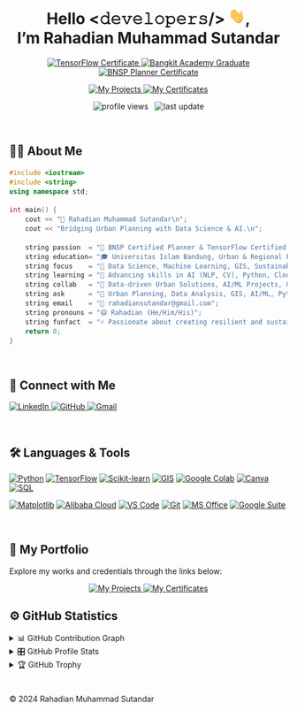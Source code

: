 <div align="center">

  <h1>Hello <𝚍𝚎𝚟𝚎𝚕𝚘𝚙𝚎𝚛𝚜/> <img src="https://github.com/ABSphreak/ABSphreak/blob/master/gifs/Hi.gif" width="30px" height="30px">,<br/>I’m Rahadian Muhammad Sutandar</h1>

  <!-- Badge Buttons (Top Section) -->
  <p>
    <a href="https://www.credential.net/4fb297c2-e92b-4618-b966-cf7d3ade9e99" target="_blank">
      <img src="https://img.shields.io/badge/-🎓%20TensorFlow%20Developer%20Certificate-blue?style=for-the-badge" alt="TensorFlow Certificate"/>
    </a>
    <a href="https://drive.google.com/file/d/1WDPBGmuGGMhFINdQpwHKywcVhq4-3Q1i/view" target="_blank">
      <img src="https://img.shields.io/badge/Bangkit_Academy-Top_10%25_ML-blue?style=for-the-badge&logo=google" alt="Bangkit Academy Graduate"/>
    </a>
    <a href="https://drive.google.com/file/d/1R2lO3_R0ywXyjEz3BT38wcykb7TC8ArX/view" target="_blank">
      <img src="https://img.shields.io/badge/-🧭%20BNSP%20First%20Expert%20Planner-orange?style=for-the-badge" alt="BNSP Planner Certificate"/>
    </a>
  </p>
  
  <!-- Badge Buttons (Bottom Section) -->
  <p>
    <a href="https://github.com/rahadianMs/Github-MyPortfolio#portfolio-project" target="_blank">
      <img src="https://img.shields.io/badge/-💼%20My%20Projects-blue?style=for-the-badge" alt="My Projects"/>
    </a>
    <a href="https://github.com/rahadianMs/Github-MyPortfolio#certifications" target="_blank">
      <img src="https://img.shields.io/badge/-📜%20My%20Certificates-green?style=for-the-badge" alt="My Certificates"/>
    </a>
  </p>

  <!-- GitHub Stats Info -->
  <p>
    <img src="https://komarev.com/ghpvc/?username=rahadianMs&style=for-the-badge&label=Profile+Views" alt="profile views"> &nbsp;
    <img src="https://img.shields.io/github/last-commit/rahadianMs/rahadianMs?style=for-the-badge&label=Last+Update" alt="last update">
  </p>

</div>




<br/>

<h2>👨‍💻 About Me</h2>

```cpp
#include <iostream>
#include <string>
using namespace std;

int main() {
    cout << "👋️ Rahadian Muhammad Sutandar\n";
    cout << "Bridging Urban Planning with Data Science & AI.\n";

    string passion  = "🔭 BNSP Certified Planner & TensorFlow Certified Developer";
    string education= "🎓 Universitas Islam Bandung, Urban & Regional Planning (Cum Laude)";
    string focus    = "📖 Data Science, Machine Learning, GIS, Sustainable Development";
    string learning = "🌱 Advancing skills in AI (NLP, CV), Python, Cloud (Alibaba)";
    string collab   = "👯 Data-driven Urban Solutions, AI/ML Projects, GIS Analysis";
    string ask      = "💬 Urban Planning, Data Analysis, GIS, AI/ML, Python";
    string email    = "📩 rahadiansutandar@gmail.com";
    string pronouns = "😄 Rahadian (He/Him/His)";
    string funfact  = "⚡ Passionate about creating resilient and sustainable communities!";
    return 0;
}
```

<br/>

<h2>🧷 Connect with Me</h2>
<p>
  <a href="https://linkedin.com/in/rahadianms" title="LinkedIn">
    <img src="https://img.shields.io/badge/LinkedIn-0077B5?style=for-the-badge&logo=linkedin&logoColor=white" alt="LinkedIn" />
  </a>
  <a href="https://github.com/rahadianMs" title="GitHub">
    <img src="https://img.shields.io/badge/GitHub-181717?style=for-the-badge&logo=github&logoColor=white" alt="GitHub" />
  </a>
  <a href="mailto:rahadiansutandar@gmail.com" title="Gmail">
    <img src="https://img.shields.io/badge/Gmail-D14836?style=for-the-badge&logo=gmail&logoColor=white" alt="Gmail" />
  </a>
</p>

<br/>

<h2>🛠 Languages & Tools</h2>
<div>
  <p>
    <a href="https://python.org"><img src="https://img.shields.io/badge/Python-3776AB?style=for-the-badge&logo=python&logoColor=white" alt="Python"></a>
    <a href="https://www.tensorflow.org/"><img src="https://img.shields.io/badge/TensorFlow-FF6F00?style=for-the-badge&logo=tensorflow&logoColor=white" alt="TensorFlow"></a>
    <a href="https://scikit-learn.org/"><img src="https://img.shields.io/badge/scikit_learn-F7931E?style=for-the-badge&logo=scikit-learn&logoColor=white" alt="Scikit-learn"></a>
    <a href="https://www.qgis.org/"><img src="https://img.shields.io/badge/GIS-589632?style=for-the-badge&logo=qgis&logoColor=white" alt="GIS"></a>
    <a href="https://colab.research.google.com/"><img src="https://img.shields.io/badge/Google_Colab-F9AB00?style=for-the-badge&logo=googlecolab&logoColor=black" alt="Google Colab"></a>
    <a href="https://www.canva.com/"><img src="https://img.shields.io/badge/Canva-00C4CC?style=for-the-badge&logo=canva&logoColor=white" alt="Canva"></a>
    <a href="https://www.mysql.com/"><img src="https://img.shields.io/badge/SQL-4479A1?style=for-the-badge&logo=mysql&logoColor=white" alt="SQL"></a>
  </p>
  <p>
    <a href="https://matplotlib.org/"><img src="https://img.shields.io/badge/Matplotlib-11557C?style=for-the-badge&logo=matplotlib&logoColor=white" alt="Matplotlib"></a>
    <a href="https://www.alibabacloud.com"><img src="https://img.shields.io/badge/Alibaba_Cloud-FF6A00?style=for-the-badge&logo=alibabacloud&logoColor=white" alt="Alibaba Cloud"></a>
    <a href="https://code.visualstudio.com/"><img src="https://img.shields.io/badge/VS_Code-007ACC?style=for-the-badge&logo=visualstudiocode&logoColor=white" alt="VS Code"></a>
    <a href="https://git-scm.com/"><img src="https://img.shields.io/badge/Git-F05032?style=for-the-badge&logo=git&logoColor=white" alt="Git"></a>
    <a href="https://www.microsoft.com/en-us/microsoft-365/microsoft-office"><img src="https://img.shields.io/badge/Microsoft_Office-D83B01?style=for-the-badge&logo=microsoftoffice&logoColor=white" alt="MS Office"></a>
    <a href="https://workspace.google.com/"><img src="https://img.shields.io/badge/Google_Suite-4285F4?style=for-the-badge&logo=google&logoColor=white" alt="Google Suite"></a>
  </p>
</div>

<br/>

## 📂 My Portfolio

Explore my works and credentials through the links below:

<p align="center">
  <a href="https://github.com/rahadianMs/Github-MyPortfolio#portfolio-project" target="_blank">
    <img src="https://img.shields.io/badge/-💼%20My%20Projects-blue?style=for-the-badge" alt="My Projects"/>
  </a>
  <a href="https://github.com/rahadianMs/Github-MyPortfolio#certifications" target="_blank">
    <img src="https://img.shields.io/badge/-📜%20My%20Certificates-green?style=for-the-badge" alt="My Certificates"/>
  </a>
</p>

<h2>⚙️ GitHub Statistics</h2>
<details>
  <summary>📊 GitHub Contribution Graph</summary>
  <br/>
  <img src="https://github-readme-activity-graph.vercel.app/graph?username=rahadianMs&bg_color=011627&color=7FDBCA&title_color=A77DCB&line=A77DCB&point=FF6600&area_color=FFEB95&area=true&hide_border=true&hide_title=true&days=90" alt="Activity Graph" width="100%" />
</details>

<details>
  <summary>🎛️ GitHub Profile Stats</summary>
  <br/>
  <img src="https://github-readme-stats.vercel.app/api?username=rahadianMs&show_icons=true&theme=nightowl&hide_border=true" alt="GitHub Stats" width="49.5%" />
  <img src="https://github-readme-streak-stats.herokuapp.com?user=rahadianMs&theme=nightowl&date_format=j%20M%5B%20Y%5D&fire=FF6600&ring=FF6656&hide_border=true" alt="GitHub Streak" width="49.5%" />
  <br/>
  <img src="https://github-readme-stats.vercel.app/api/top-langs/?username=rahadianMs&langs_count=10&layout=compact&theme=nightowl&hide_border=true" alt="Top Languages" width="35.5%" />
  <img src="https://github-readme-stats.vercel.app/api/wakatime?username=rahadianMs&layout=compact&theme=nightowl&v=2&hide_border=true" alt="Wakatime Stats" width="63.5%" />
</details>

<details>
  <summary>🏆 GitHub Trophy</summary>
  <br/>
  <img src="https://github-profile-trophy.vercel.app/?username=rahadianMs&theme=algolia&no-frame=true&column=-1&margin-w=5&margin-h=5" alt="GitHub Trophy" width="100%" />
</details>

<h1></h1>
<p>© 2024 Rahadian Muhammad Sutandar</p>
